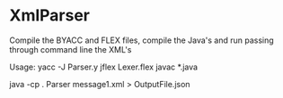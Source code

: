 # XmlParser
Compile the BYACC and FLEX files, compile the Java's and run passing through command line the XML's

Usage: 
yacc -J Parser.y
jflex Lexer.flex
javac *.java

java -cp . Parser message1.xml > OutputFile.json
